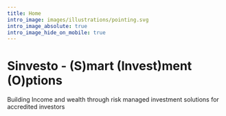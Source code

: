 ```yaml
---
title: Home
intro_image: images/illustrations/pointing.svg
intro_image_absolute: true
intro_image_hide_on_mobile: true
---
```

# Sinvesto - (S)mart (Invest)ment (O)ptions

Building Income and wealth through risk managed investment solutions for accredited investors
